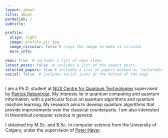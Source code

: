 ```yaml
---
layout: about
title: about
permalink: /
subtitle:

profile:
  align: right
  image: profile_pic.jpg
  image_circular: false # crops the image to make it circular
  more_info:

news: true  # includes a list of news items
latest_posts: false  # includes a list of the newest posts
selected_papers: true # includes a list of papers marked as "selected={true}"
social: false  # includes social icons at the bottom of the page
---
```

I am a Ph.D. student at [NUS Centre for Quantum Technologies](https://www.quantumlah.org/) supervised by [Patrick Rebentrost](https://www.quantumlah.org/people/profile/Frank-Patrick). My interests lie in quantum computing and quantum information, with a particular focus on quantum algorithms and quantum machine learning. My research aims to develop quantum algorithms that provide improvements over the classical counterparts. I am also interested in theoretical computer science in general.

I obtained my M.Sc. and B.Sc. in computer science from the University of Calgary, under the supervision of [Peter Høyer](http://pages.cpsc.ucalgary.ca/~hoyer/).
